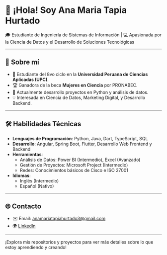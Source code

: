 # 👋 ¡Hola! Soy Ana Maria Tapia Hurtado

🎓 Estudiante de Ingeniería de Sistemas de Información | 💻 Apasionada por la Ciencia de Datos y el Desarrollo de Soluciones Tecnológicas

---

## 🌟 Sobre mí
- 🏫 Estudiante del 8vo ciclo en la **Universidad Peruana de Ciencias Aplicadas (UPC)**.
- 🏆 Ganadora de la beca **Mujeres en Ciencia** por PRONABEC.
- 🌱 Actualmente desarrollo proyectos en Python y análisis de datos.
- 💡 Interesada en Ciencia de Datos, Marketing Digital, y Desarrollo Backend.

---

## 🛠 Habilidades Técnicas
- **Lenguajes de Programación**: Python, Java, Dart, TypeScript, SQL
- **Desarrollo**: Angular, Spring Boot, Flutter, Desarrollo Web Frontend y Backend
- **Herramientas**:
  - Análisis de Datos: Power BI (Intermedio), Excel (Avanzado)
  - Gestión de Proyectos: Microsoft Project (Intermedio)
  - Redes: Conocimientos básicos de Cisco e ISO 27001
- **Idiomas**:
  - Inglés (Intermedio)
  - Español (Nativo)
---

## 🌐 Contacto
- ✉️ Email: [anamariatapiahurtado3@gmail.com](mailto:anamariatapiahurtado3@gmail.com)
- 🌍 [LinkedIn](https://www.linkedin.com/in/ana-maria-tapia-hurtado-6a420131a)

---

¡Explora mis repositorios y proyectos para ver más detalles sobre lo que estoy aprendiendo y creando!
